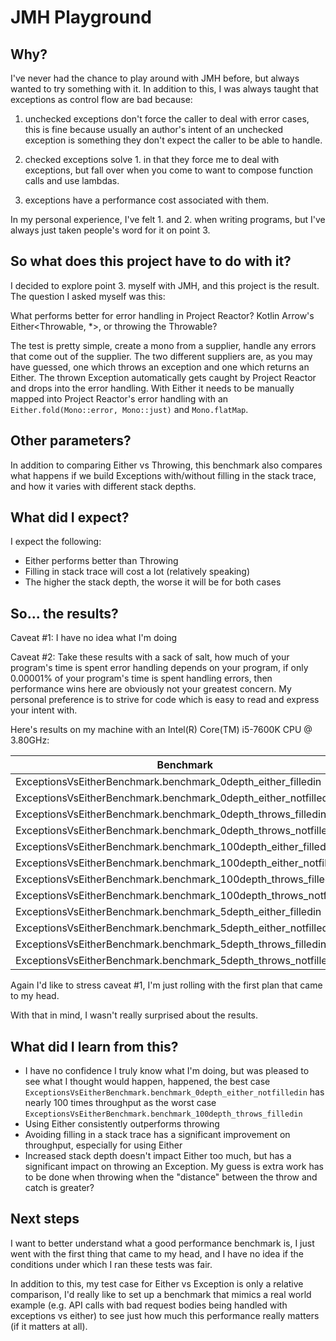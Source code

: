 # JMH Playground

## Why?

I've never had the chance to play around with JMH before, but always wanted to try something with it.
In addition to this, I was always taught that exceptions as control flow are bad because:

1. unchecked exceptions don't force the caller to deal with error cases, this is fine because usually an author's
intent of an unchecked exception is something they don't expect the caller to be able to handle.

2. checked exceptions solve 1. in that they force me to deal with exceptions, but fall over when you come to want to
compose function calls and use lambdas.

3. exceptions have a performance cost associated with them.

In my personal experience, I've felt 1. and 2. when writing programs, but I've always just taken people's word for it
on point 3.

## So what does this project have to do with it?

I decided to explore point 3. myself with JMH, and this project is the result. The question I asked myself was this:

What performs better for error handling in Project Reactor? Kotlin Arrow's Either<Throwable, *>, or throwing the Throwable?

The test is pretty simple, create a mono from a supplier, handle any errors that come out of the supplier. The two different
suppliers are, as you may have guessed, one which throws an exception and one which returns an Either. The thrown Exception
automatically gets caught by Project Reactor and drops into the error handling. With Either it needs to be manually mapped into
Project Reactor's error handling with an `Either.fold(Mono::error, Mono::just)` and `Mono.flatMap`.

## Other parameters?

In addition to comparing Either vs Throwing, this benchmark also compares what happens if we build Exceptions with/without
filling in the stack trace, and how it varies with different stack depths.

## What did I expect?

I expect the following:
* Either performs better than Throwing
* Filling in stack trace will cost a lot (relatively speaking)
* The higher the stack depth, the worse it will be for both cases

## So... the results?

Caveat #1: I have no idea what I'm doing

Caveat #2: Take these results with a sack of salt, how much of your program's time is spent error handling depends on your
program, if only 0.00001% of your program's time is spent handling errors, then performance wins here are obviously not
your greatest concern. My personal preference is to strive for code which is easy to read and express your intent with.

Here's results on my machine with an Intel(R) Core(TM) i5-7600K CPU @ 3.80GHz:

| Benchmark                                                          | Mode  |Cnt   |   Score  | Error  | Units  |
| ------------------------------------------------------------------ | ----- | ---- | --------- |-------| ------ |
| ExceptionsVsEitherBenchmark.benchmark_0depth_either_filledin       | thrpt |      |  733.329 |        | ops/ms |
| ExceptionsVsEitherBenchmark.benchmark_0depth_either_notfilledin    | thrpt |      | 8080.171 |        | ops/ms |
| ExceptionsVsEitherBenchmark.benchmark_0depth_throws_filledin       | thrpt |      |  704.310 |        | ops/ms |
| ExceptionsVsEitherBenchmark.benchmark_0depth_throws_notfilledin    | thrpt |      | 4696.197 |        | ops/ms |
| ExceptionsVsEitherBenchmark.benchmark_100depth_either_filledin     | thrpt |      |  163.231 |        | ops/ms |
| ExceptionsVsEitherBenchmark.benchmark_100depth_either_notfilledin  | thrpt |      | 4611.828 |        | ops/ms |
| ExceptionsVsEitherBenchmark.benchmark_100depth_throws_filledin     | thrpt |      |   99.465 |        | ops/ms |
| ExceptionsVsEitherBenchmark.benchmark_100depth_throws_notfilledin  | thrpt |      |  233.676 |        | ops/ms |
| ExceptionsVsEitherBenchmark.benchmark_5depth_either_filledin       | thrpt |      |  595.407 |        | ops/ms |
| ExceptionsVsEitherBenchmark.benchmark_5depth_either_notfilledin    | thrpt |      | 7922.554 |        | ops/ms |
| ExceptionsVsEitherBenchmark.benchmark_5depth_throws_filledin       | thrpt |      |  561.267 |        | ops/ms |
| ExceptionsVsEitherBenchmark.benchmark_5depth_throws_notfilledin    | thrpt |      | 2088.981 |        | ops/ms |


Again I'd like to stress caveat #1, I'm just rolling with the first plan that came to my head.

With that in mind, I wasn't really surprised about the results.

## What did I learn from this?

* I have no confidence I truly know what I'm doing, but was pleased to see what I thought would happen, happened, the best case
  `ExceptionsVsEitherBenchmark.benchmark_0depth_either_notfilledin` has nearly 100 times throughput as the worst case
  `ExceptionsVsEitherBenchmark.benchmark_100depth_throws_filledin`
* Using Either consistently outperforms throwing
* Avoiding filling in a stack trace has a significant improvement on throughput, especially for using Either
* Increased stack depth doesn't impact Either too much, but has a significant impact on throwing an Exception. My guess
  is extra work has to be done when throwing when the "distance" between the throw and catch is greater?

## Next steps

I want to better understand what a good performance benchmark is, I just went with the first thing that came to my head,
and I have no idea if the conditions under which I ran these tests was fair.

In addition to this, my test case for Either vs Exception is only a relative comparison, I'd really like to set up
a benchmark that mimics a real world example (e.g. API calls with bad request bodies being handled with exceptions vs either)
to see just how much this performance really matters (if it matters at all).

